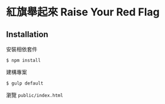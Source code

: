 # 紅旗舉起來 Raise Your Red Flag

## Installation

安裝相依套件
```
$ npm install
```

建構專案
```
$ gulp default
```

瀏覽 `public/index.html` 
